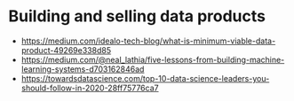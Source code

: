 # Building and selling data products

- https://medium.com/idealo-tech-blog/what-is-minimum-viable-data-product-49269e338d85
- https://medium.com/@neal_lathia/five-lessons-from-building-machine-learning-systems-d703162846ad
- https://towardsdatascience.com/top-10-data-science-leaders-you-should-follow-in-2020-28ff75776ca7